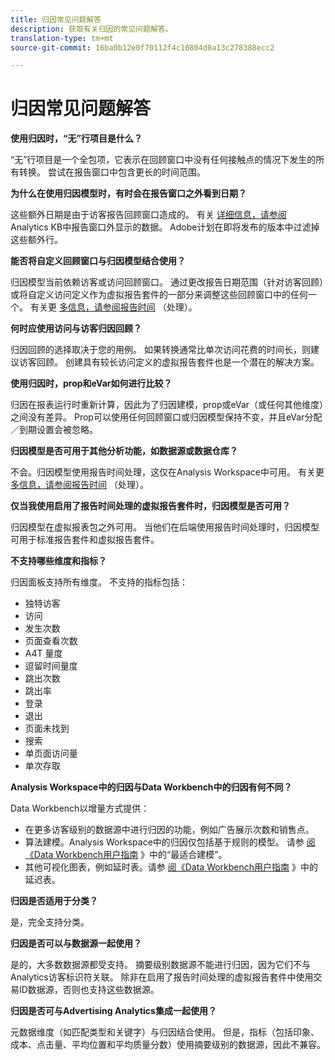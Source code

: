 ```yaml
---
title: 归因常见问题解答
description: 获取有关归因的常见问题解答。
translation-type: tm+mt
source-git-commit: 16ba0b12e0f70112f4c10804d0a13c278388ecc2

---
```



# 归因常见问题解答

**使用归因时，“无”行项目是什么？**

“无”行项目是一个全包项，它表示在回顾窗口中没有任何接触点的情况下发生的所有转换。 尝试在报告窗口中包含更长的时间范围。

**为什么在使用归因模型时，有时会在报告窗口之外看到日期？**

这些额外日期是由于访客报告回顾窗口造成的。 有关 [详细信息，请参阅](https://helpx.adobe.com/analytics/kb/data-appearing-outside-reporting-window.html) Analytics KB中报告窗口外显示的数据。 Adobe计划在即将发布的版本中过滤掉这些额外行。

**能否将自定义回顾窗口与归因模型结合使用？**

归因模型当前依赖访客或访问回顾窗口。 通过更改报告日期范围（针对访客回顾）或将自定义访问定义作为虚拟报告套件的一部分来调整这些回顾窗口中的任何一个。 有关更 [多信息，请参阅报告时间](../../../../components/vrs/vrs-report-time-processing.md) （处理）。

**何时应使用访问与访客归因回顾？**

归因回顾的选择取决于您的用例。 如果转换通常比单次访问花费的时间长，则建议访客回顾。 创建具有较长访问定义的虚拟报告套件也是一个潜在的解决方案。

**使用归因时，prop和eVar如何进行比较？**

归因在报表运行时重新计算，因此为了归因建模，prop或eVar（或任何其他维度）之间没有差异。 Prop可以使用任何回顾窗口或归因模型保持不变，并且eVar分配／到期设置会被忽略。

**归因模型是否可用于其他分析功能，如数据源或数据仓库？**

不会。归因模型使用报告时间处理，这仅在Analysis Workspace中可用。 有关更 [多信息，请参阅报告时间](../../../../components/vrs/vrs-report-time-processing.md) （处理）。

**仅当我使用启用了报告时间处理的虚拟报告套件时，归因模型是否可用？**

归因模型在虚拟报表包之外可用。 当他们在后端使用报告时间处理时，归因模型可用于标准报告套件和虚拟报告套件。

**不支持哪些维度和指标？**

归因面板支持所有维度。 不支持的指标包括：

* 独特访客
* 访问
* 发生次数
* 页面查看次数
* A4T 量度
* 逗留时间量度
* 跳出次数
* 跳出率
* 登录
* 退出
* 页面未找到
* 搜索
* 单页面访问量
* 单次存取

**Analysis Workspace中的归因与Data Workbench中的归因有何不同？**

Data Workbench以增量方式提供：

* 在更多访客级别的数据源中进行归因的功能，例如广告展示次数和销售点。
* 算法建模。Analysis Workspace中的归因仅包括基于规则的模型。 请参 [阅《Data Workbench用户指南](https://marketing.adobe.com/resources/help/en_US/insight/client/c_attrib_algorithmic.html) 》中的“最适合建模”。
* 其他可视化图表，例如延时表。请参 [阅《Data Workbench用户指南](https://marketing.adobe.com/resources/help/en_US/insight/client/c_lat_tbls.html) 》中的延迟表。

**归因是否适用于分类？**

是，完全支持分类。

**归因是否可以与数据源一起使用？**

是的，大多数数据源都受支持。 摘要级别数据源不能进行归因，因为它们不与Analytics访客标识符关联。 除非在启用了报告时间处理的虚拟报告套件中使用交易ID数据源，否则也支持这些数据源。

**归因是否可与Advertising Analytics集成一起使用？**

元数据维度（如匹配类型和关键字）与归因结合使用。 但是，指标（包括印象、成本、点击量、平均位置和平均质量分数）使用摘要级别的数据源，因此不兼容。
